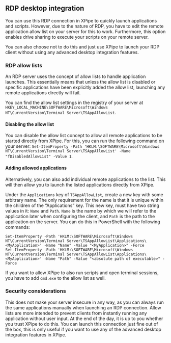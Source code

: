 ## RDP desktop integration

You can use this RDP connection in XPipe to quickly launch applications and scripts. However, due to the nature of RDP, you have to edit the remote application allow list on your server for this to work. Furthermore, this option enables drive sharing to execute your scripts on your remote server.

You can also choose not to do this and just use XPipe to launch your RDP client without using any advanced desktop integration features.

### RDP allow lists

An RDP server uses the concept of allow lists to handle application launches. This essentially means that unless the allow list is disabled or specific applications have been explicitly added the allow list, launching any remote applications directly will fail.

You can find the allow list settings in the registry of your server at `HKEY_LOCAL_MACHINE\SOFTWARE\Microsoft\Windows NT\CurrentVersion\Terminal Server\TSAppAllowList`.

#### Disabling the allow list

You can disable the allow list concept to allow all remote applications to be started directly from XPipe. For this, you can run the following command on your server: `Set-ItemProperty -Path 'HKLM:\SOFTWARE\Microsoft\Windows NT\CurrentVersion\Terminal Server\TSAppAllowList' -Name "fDisabledAllowList" -Value 1`.

#### Adding allowed applications

Alternatively, you can also add individual remote applications to the list. This will then allow you to launch the listed applications directly from XPipe.

Under the `Applications` key of `TSAppAllowList`, create a new key with some arbitrary name. The only requirement for the name is that it is unique within the children of the “Applications” key. This new key, must have two string values in it: `Name` and `Path`. `Name` is the name by which we will refer to the application later when configuring the client, and `Path` is the path to the application on the server. You can do this in PowerShell with the following commands:

```
Set-ItemProperty -Path 'HKLM:\SOFTWARE\Microsoft\Windows NT\CurrentVersion\Terminal Server\TSAppAllowList\Applications\<MyApplication>' -Name "Name" -Value "<MyApplication>" -Force
Set-ItemProperty -Path 'HKLM:\SOFTWARE\Microsoft\Windows NT\CurrentVersion\Terminal Server\TSAppAllowList\Applications\<MyApplication>' -Name "Path" -Value "<absolute path of executable>" -Force
```

If you want to allow XPipe to also run scripts and open terminal sessions, you have to add `cmd.exe` to the allow list as well. 

### Security considerations

This does not make your server insecure in any way, as you can always run the same applications manually when launching an RDP connection. Allow lists are more intended to prevent clients from instantly running any application without user input. At the end of the day, it is up to you whether you trust XPipe to do this. You can launch this connection just fine out of the box, this is only useful if you want to use any of the advanced desktop integration features in XPipe.
